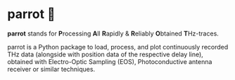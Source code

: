 # parrot 🦜
**parrot** stands for **P**rocessing **A**ll **R**apidly & **R**eliably **O**btained **T**Hz-traces. 

parrot is a Python package to load, process, and plot continuously recorded THz data (alongside with position data of the respective delay line), obtained with Electro-Optic Sampling (EOS), Photoconductive antenna receiver or similar techniques.
